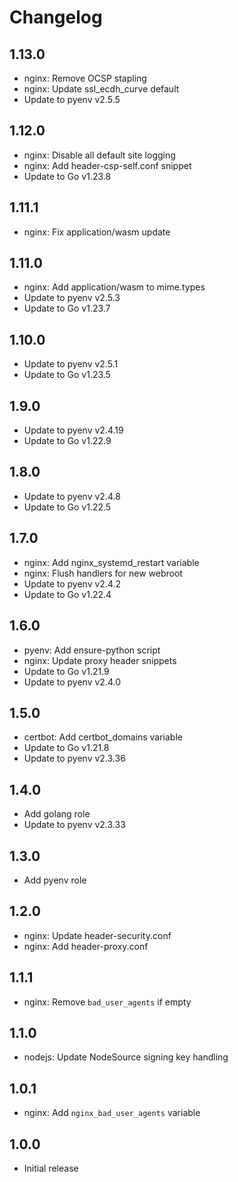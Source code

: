 # Changelog

## 1.13.0

- nginx: Remove OCSP stapling
- nginx: Update ssl_ecdh_curve default
- Update to pyenv v2.5.5

## 1.12.0

- nginx: Disable all default site logging
- nginx: Add header-csp-self.conf snippet
- Update to Go v1.23.8

## 1.11.1

- nginx: Fix application/wasm update

## 1.11.0

- nginx: Add application/wasm to mime.types
- Update to pyenv v2.5.3
- Update to Go v1.23.7

## 1.10.0

- Update to pyenv v2.5.1
- Update to Go v1.23.5

## 1.9.0

- Update to pyenv v2.4.19
- Update to Go v1.22.9

## 1.8.0

- Update to pyenv v2.4.8
- Update to Go v1.22.5

## 1.7.0

- nginx: Add nginx_systemd_restart variable
- nginx: Flush handlers for new webroot
- Update to pyenv v2.4.2
- Update to Go v1.22.4

## 1.6.0

- pyenv: Add ensure-python script
- nginx: Update proxy header snippets
- Update to Go v1.21.9
- Update to pyenv v2.4.0

## 1.5.0

- certbot: Add certbot_domains variable
- Update to Go v1.21.8
- Update to pyenv v2.3.36

## 1.4.0

- Add golang role
- Update to pyenv v2.3.33

## 1.3.0

- Add pyenv role

## 1.2.0

- nginx: Update header-security.conf
- nginx: Add header-proxy.conf

## 1.1.1

- nginx: Remove `bad_user_agents` if empty

## 1.1.0

- nodejs: Update NodeSource signing key handling

## 1.0.1

- nginx: Add `nginx_bad_user_agents` variable

## 1.0.0

- Initial release
